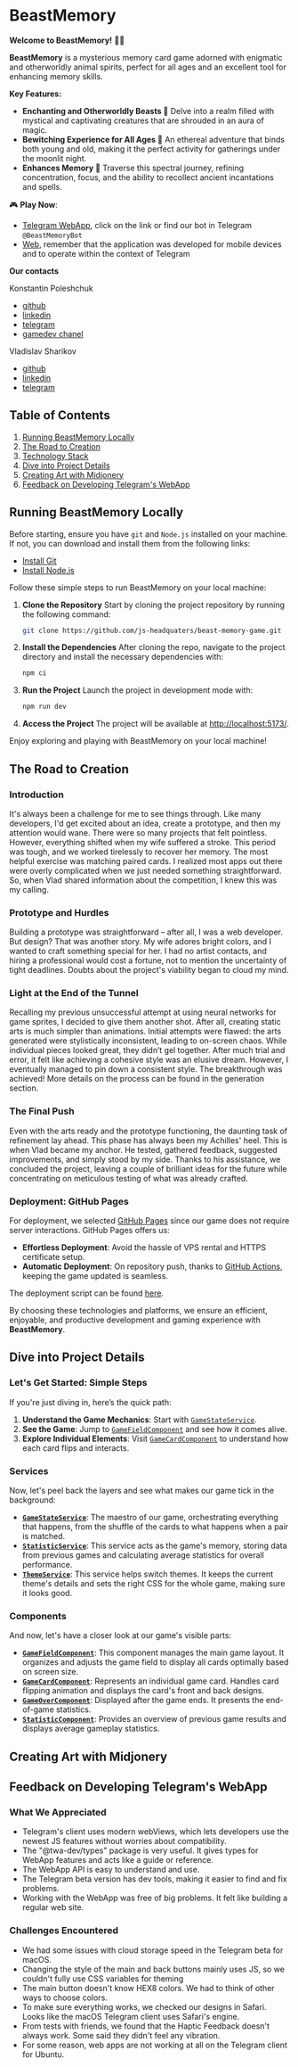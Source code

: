 # BeastMemory

**Welcome to BeastMemory!** 🧠🐾

**BeastMemory** is a mysterious memory card game adorned with enigmatic and otherworldly animal spirits, perfect for all ages and an excellent tool for enhancing memory skills.

**Key Features:**

- **Enchanting and Otherworldly Beasts 🐾**
  Delve into a realm filled with mystical and captivating creatures that are shrouded in an aura of magic.
- **Bewitching Experience for All Ages 🌟**
  An ethereal adventure that binds both young and old, making it the perfect activity for gatherings under the moonlit night.
- **Enhances Memory 🧠**
  Traverse this spectral journey, refining concentration, focus, and the ability to recollect ancient incantations and spells.

🎮 **Play Now**:

- [Telegram WebApp](https://t.me/BeastMemoryBot/game), click on the link or find our bot in Telegram `@BeastMemoryBot`
- [Web](https://js-headquaters.github.io/beast-memory-game/), remember that the application was developed for mobile devices and to operate within the context of Telegram

**Our contacts**

Konstantin Poleshchuk

- [github](https://github.com/jsCommander)
- [linkedin]()
- [telegram](https://t.me/jscommander)
- [gamedev chanel](https://t.me/gamedev_batya)

Vladislav Sharikov

- [github](https://github.com/sharikovvladislav)
- [linkedin]()
- [telegram](https://t.me/vladsharikov)

## Table of Contents

1. [Running BeastMemory Locally](#running-beastmemory-locally)
2. [The Road to Creation](#the-road-to-creation)
3. [Technology Stack](#technology-stack)
4. [Dive into Project Details](#dive-into-project-details)
5. [Creating Art with Midjonery](#creating-art-with-midjonery)
6. [Feedback on Developing Telegram's WebApp](#feedback-on-developing-telegrams-webapp)

## Running BeastMemory Locally

Before starting, ensure you have `git` and `Node.js` installed on your machine. If not, you can download and install them from the following links:

- [Install Git](https://git-scm.com/book/en/v2/Getting-Started-Installing-Git)
- [Install Node.js](https://nodejs.org/en/)

Follow these simple steps to run BeastMemory on your local machine:

1. **Clone the Repository**
   Start by cloning the project repository by running the following command:

   ```bash
   git clone https://github.com/js-headquaters/beast-memory-game.git
   ```

2. **Install the Dependencies**
   After cloning the repo, navigate to the project directory and install the necessary dependencies with:

   ```bash
   npm ci
   ```

3. **Run the Project**
   Launch the project in development mode with:

   ```bash
   npm run dev
   ```

4. **Access the Project**
   The project will be available at [http://localhost:5173/](http://localhost:5173/).

Enjoy exploring and playing with BeastMemory on your local machine!

## The Road to Creation

### Introduction

It's always been a challenge for me to see things through. Like many developers, I'd get excited about an idea, create a prototype, and then my attention would wane. There were so many projects that felt pointless. However, everything shifted when my wife suffered a stroke. This period was tough, and we worked tirelessly to recover her memory. The most helpful exercise was matching paired cards. I realized most apps out there were overly complicated when we just needed something straightforward. So, when Vlad shared information about the competition, I knew this was my calling.

### Prototype and Hurdles

Building a prototype was straightforward – after all, I was a web developer. But design? That was another story. My wife adores bright colors, and I wanted to craft something special for her. I had no artist contacts, and hiring a professional would cost a fortune, not to mention the uncertainty of tight deadlines. Doubts about the project's viability began to cloud my mind.

### Light at the End of the Tunnel

Recalling my previous unsuccessful attempt at using neural networks for game sprites, I decided to give them another shot. After all, creating static arts is much simpler than animations. Initial attempts were flawed: the arts generated were stylistically inconsistent, leading to on-screen chaos. While individual pieces looked great, they didn’t gel together. After much trial and error, it felt like achieving a cohesive style was an elusive dream. However, I eventually managed to pin down a consistent style. The breakthrough was achieved! More details on the process can be found in the generation section.

### The Final Push

Even with the arts ready and the prototype functioning, the daunting task of refinement lay ahead. This phase has always been my Achilles' heel. This is when Vlad became my anchor. He tested, gathered feedback, suggested improvements, and simply stood by my side. Thanks to his assistance, we concluded the project, leaving a couple of brilliant ideas for the future while concentrating on meticulous testing of what was already crafted.

### Deployment: GitHub Pages

For deployment, we selected [GitHub Pages](https://pages.github.com/) since our game does not require server interactions. GitHub Pages offers us:

- **Effortless Deployment**: Avoid the hassle of VPS rental and HTTPS certificate setup.
- **Automatic Deployment**: On repository push, thanks to [GitHub Actions](https://github.com/features/actions), keeping the game updated is seamless.

The deployment script can be found [here](.github/workflows/deploy.yml).

By choosing these technologies and platforms, we ensure an efficient, enjoyable, and productive development and gaming experience with **BeastMemory**.

## Dive into Project Details

### Let's Get Started: Simple Steps

If you're just diving in, here’s the quick path:

1. **Understand the Game Mechanics**: Start with [`GameStateService`](src/services/game-state.service.ts).
2. **See the Game**: Jump to [`GameFieldComponent`](src/components/game-field/game-field.tsx) and see how it comes alive.
3. **Explore Individual Elements**: Visit [`GameCardComponent`](src/components/game-field/game-card/game-card.tsx) to understand how each card flips and interacts.

### Services

Now, let's peel back the layers and see what makes our game tick in the background:

- **[`GameStateService`](src/services/game-state.service.ts)**: The maestro of our game, orchestrating everything that happens, from the shuffle of the cards to what happens when a pair is matched.
- **[`StatisticService`](src/services/statistic.service.ts)**: This service acts as the game's memory, storing data from previous games and calculating average statistics for overall performance.
- **[`ThemeService`](src/services/theme.service.ts)**: This service helps switch themes. It keeps the current theme's details and sets the right CSS for the whole game, making sure it looks good.

### Components

And now, let's have a closer look at our game's visible parts:

- **[`GameFieldComponent`](src/components/game-field/game-field.tsx)**: This component manages the main game layout. It organizes and adjusts the game field to display all cards optimally based on screen size.
- **[`GameCardComponent`](src/components/game-field/game-card/game-card.tsx)**: Represents an individual game card. Handles card flipping animation and displays the card's front and back designs.
- **[`GameOverComponent`](src/components/game-over/game-over.tsx)**: Displayed after the game ends. It presents the end-of-game statistics.
- **[`StatisticComponent`](src/components/statistic/statistic.tsx)**: Provides an overview of previous game results and displays average gameplay statistics.

## Creating Art with Midjonery

## Feedback on Developing Telegram's WebApp

### What We Appreciated

- Telegram's client uses modern webViews, which lets developers use the newest JS features without worries about compatibility.
- The "@twa-dev/types" package is very useful. It gives types for WebApp features and acts like a guide or reference.
- The WebApp API is easy to understand and use.
- The Telegram beta version has dev tools, making it easier to find and fix problems.
- Working with the WebApp was free of big problems. It felt like building a regular web site.

### Challenges Encountered

- We had some issues with cloud storage speed in the Telegram beta for macOS.
- Changing the style of the main and back buttons mainly uses JS, so we couldn't fully use CSS variables for theming
- The main button doesn't know HEX8 colors. We had to think of other ways to choose colors.
- To make sure everything works, we checked our designs in Safari. Looks like the macOS Telegram client uses Safari's engine.
- From tests with friends, we found that the Haptic Feedback doesn't always work. Some said they didn't feel any vibration.
- For some reason, web apps are not working at all on the Telegram client for Ubuntu.
